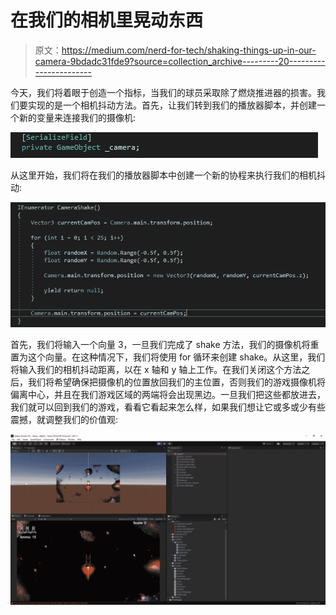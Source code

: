 # 在我们的相机里晃动东西

> 原文：<https://medium.com/nerd-for-tech/shaking-things-up-in-our-camera-9bdadc31fde9?source=collection_archive---------20----------------------->

今天，我们将着眼于创造一个指标，当我们的球员采取除了燃烧推进器的损害。我们要实现的是一个相机抖动方法。首先，让我们转到我们的播放器脚本，并创建一个新的变量来连接我们的摄像机:

![](img/025852333bc8207dfb232666f0f47d1f.png)

从这里开始，我们将在我们的播放器脚本中创建一个新的协程来执行我们的相机抖动:

![](img/8e349672ab207ee48497a9745da9cbe8.png)

首先，我们将输入一个向量 3，一旦我们完成了 shake 方法，我们的摄像机将重置为这个向量。在这种情况下，我们将使用 for 循环来创建 shake。从这里，我们将输入我们的相机抖动距离，以在 x 轴和 y 轴上工作。在我们关闭这个方法之后，我们将希望确保把摄像机的位置放回我们的主位置，否则我们的游戏摄像机将偏离中心，并且在我们游戏区域的两端将会出现黑边。一旦我们把这些都放进去，我们就可以回到我们的游戏，看看它看起来怎么样，如果我们想让它或多或少有些震撼，就调整我们的价值观:

![](img/0010dd7e1ebd387bf094c4e33e60de8f.png)